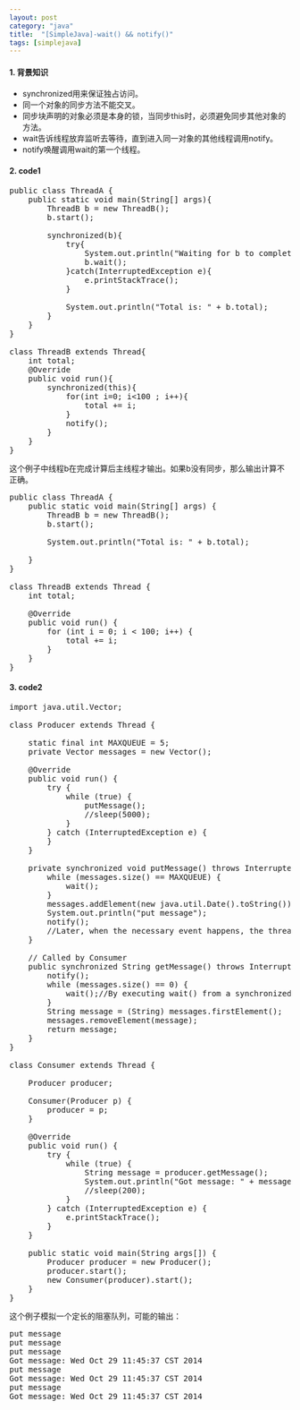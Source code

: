 ```yaml
---
layout: post
category: "java"
title:  "[SimpleJava]-wait() && notify()"
tags: [simplejava]
---
```

#### 1. 背景知识

* synchronized用来保证独占访问。
* 同一个对象的同步方法不能交叉。
* 同步块声明的对象必须是本身的锁，当同步this时，必须避免同步其他对象的方法。
* wait告诉线程放弃监听去等待，直到进入同一对象的其他线程调用notify。
* notify唤醒调用wait的第一个线程。

#### 2. code1
<pre>
public class ThreadA {
    public static void main(String[] args){
        ThreadB b = new ThreadB();
        b.start();
 
        synchronized(b){
            try{
                System.out.println("Waiting for b to complete...");
                b.wait();
            }catch(InterruptedException e){
                e.printStackTrace();
            }
 
            System.out.println("Total is: " + b.total);
        }
    }
}
 
class ThreadB extends Thread{
    int total;
    @Override
    public void run(){
        synchronized(this){
            for(int i=0; i<100 ; i++){
                total += i;
            }
            notify();
        }
    }
}
</pre>
这个例子中线程b在完成计算后主线程才输出。如果b没有同步，那么输出计算不正确。
<pre>
public class ThreadA {
	public static void main(String[] args) {
		ThreadB b = new ThreadB();
		b.start();
 
		System.out.println("Total is: " + b.total);
 
	}
}
 
class ThreadB extends Thread {
	int total;
 
	@Override
	public void run() {
		for (int i = 0; i < 100; i++) {
			total += i;
		}
	}
}
</pre>

#### 3. code2

<pre>
import java.util.Vector;
 
class Producer extends Thread {
 
    static final int MAXQUEUE = 5;
    private Vector messages = new Vector();
 
    @Override
    public void run() {
        try {
            while (true) {
                putMessage();
                //sleep(5000);
            }
        } catch (InterruptedException e) {
        }
    }
 
    private synchronized void putMessage() throws InterruptedException {
        while (messages.size() == MAXQUEUE) {
            wait();
        }
        messages.addElement(new java.util.Date().toString());
        System.out.println("put message");
        notify();
        //Later, when the necessary event happens, the thread that is running it calls notify() from a block synchronized on the same object.
    }
 
    // Called by Consumer
    public synchronized String getMessage() throws InterruptedException {
        notify();
        while (messages.size() == 0) {
            wait();//By executing wait() from a synchronized block, a thread gives up its hold on the lock and goes to sleep.
        }
        String message = (String) messages.firstElement();
        messages.removeElement(message);
        return message;
    }
}
 
class Consumer extends Thread {
 
    Producer producer;
 
    Consumer(Producer p) {
        producer = p;
    }
 
    @Override
    public void run() {
        try {
            while (true) {
                String message = producer.getMessage();
                System.out.println("Got message: " + message);
                //sleep(200);
            }
        } catch (InterruptedException e) {
            e.printStackTrace();
        }
    }
 
    public static void main(String args[]) {
        Producer producer = new Producer();
        producer.start();
        new Consumer(producer).start();
    }
}
</pre>

这个例子模拟一个定长的阻塞队列，可能的输出：
<pre>
put message
put message
put message
Got message: Wed Oct 29 11:45:37 CST 2014
put message
Got message: Wed Oct 29 11:45:37 CST 2014
put message
Got message: Wed Oct 29 11:45:37 CST 2014
</pre>

